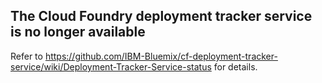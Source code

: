 ## The Cloud Foundry deployment tracker service is no longer available

Refer to https://github.com/IBM-Bluemix/cf-deployment-tracker-service/wiki/Deployment-Tracker-Service-status for details.
